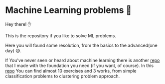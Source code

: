 # Machine Learning problems 🤖

Hey there! ✋

This is the repository if you like to solve ML problems.

Here you will found some resolution, from the basics to the advanced(one day) 😅.

If You've never seen or heard about machine learning there is another [repo](https://github.com/joaocarvoli/machineLearning) that I made with the foundation you need (if you want, of course). In this [repo](https://github.com/joaocarvoli/machineLearning) You can find almost 10 exercises and 3 works, from simple classification problems to clustering problem approach.

